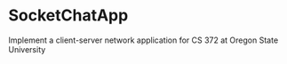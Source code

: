 # SocketChatApp
Implement a client-server network application for CS 372 at Oregon State University
